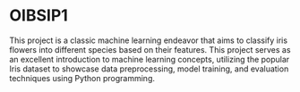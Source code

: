 # OIBSIP1

This project is a classic machine learning endeavor that aims to classify iris flowers into different species based on their features. This project serves as an excellent introduction to machine learning concepts, utilizing the popular Iris dataset to showcase data preprocessing, model training, and evaluation techniques using Python programming.
